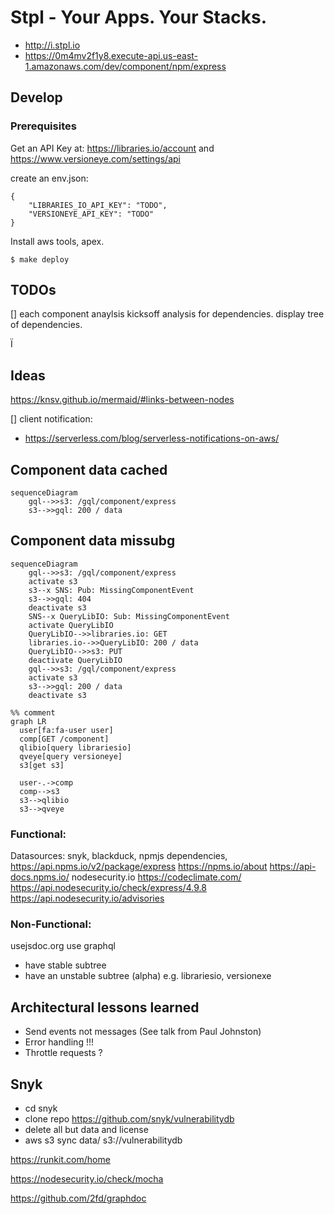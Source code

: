 # Stpl - Your Apps. Your Stacks.

 * http://i.stpl.io
 * https://0m4mv2f1y8.execute-api.us-east-1.amazonaws.com/dev/component/npm/express

## Develop

### Prerequisites

Get an API Key at: https://libraries.io/account and https://www.versioneye.com/settings/api

create an env.json:

    {
        "LIBRARIES_IO_API_KEY": "TODO",
        "VERSIONEYE_API_KEY": "TODO"
    }


Install aws tools, apex.

    $ make deploy

## TODOs

[] each component anaylsis kicksoff analysis for dependencies. display tree of dependencies.
  
Ï
## Ideas
https://knsv.github.io/mermaid/#links-between-nodes

[] client notification:
  * https://serverless.com/blog/serverless-notifications-on-aws/

## Component data cached
```mermaid
sequenceDiagram
    gql-->>s3: /gql/component/express
    s3-->>gql: 200 / data
```

## Component data missubg

```mermaid
sequenceDiagram
    gql-->>s3: /gql/component/express
    activate s3
    s3--x SNS: Pub: MissingComponentEvent
    s3-->>gql: 404
    deactivate s3
    SNS--x QueryLibIO: Sub: MissingComponentEvent
    activate QueryLibIO
    QueryLibIO-->>libraries.io: GET
    libraries.io-->>QueryLibIO: 200 / data
    QueryLibIO-->>s3: PUT
    deactivate QueryLibIO
    gql-->>s3: /gql/component/express
    activate s3
    s3-->>gql: 200 / data
    deactivate s3
```


```mermaid
%% comment
graph LR
  user[fa:fa-user user]
  comp[GET /component]
  qlibio[query librariesio]
  qveye[query versioneye]
  s3[get s3]

  user-.->comp
  comp-->s3
  s3-->qlibio
  s3-->qveye
```

### Functional:

Datasources: snyk, blackduck, npmjs dependencies, https://api.npms.io/v2/package/express https://npms.io/about https://api-docs.npms.io/ nodesecurity.io https://codeclimate.com/
https://api.nodesecurity.io/check/express/4.9.8
https://api.nodesecurity.io/advisories
### Non-Functional:
usejsdoc.org
use graphql
 - have stable subtree
 - have an unstable subtree (alpha) e.g. librariesio, versionexe


## Architectural lessons learned

* Send events not messages (See talk from Paul Johnston)
* Error handling !!!
* Throttle requests ? 

## Snyk

* cd snyk
* clone repo https://github.com/snyk/vulnerabilitydb
* delete all but data and license
* aws s3 sync data/ s3://vulnerabilitydb


https://runkit.com/home

https://nodesecurity.io/check/mocha


https://github.com/2fd/graphdoc

